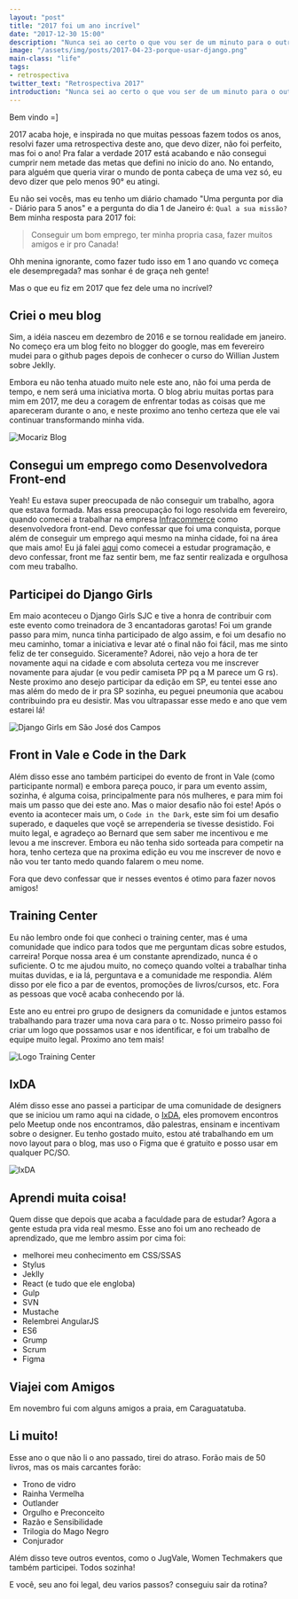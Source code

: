```yaml
---
layout: "post"
title: "2017 foi um ano incrível"
date: "2017-12-30 15:00"
description: "Nunca sei ao certo o que vou ser de um minuto para o outro"
image: "/assets/img/posts/2017-04-23-porque-usar-django.png"
main-class: "life"
tags:
- retrospectiva
twitter_text: "Retrospectiva 2017"
introduction: "Nunca sei ao certo o que vou ser de um minuto para o outro"
---
```



Bem vindo =]

2017 acaba hoje, e inspirada no que muitas pessoas fazem todos os anos, resolvi fazer uma retrospectiva deste ano, que devo dizer, não foi perfeito, mas foi o ano! Pra falar a verdade 2017 está acabando e não consegui cumprir nem metade das metas que defini no inicio do ano. No entando, para alguém que queria virar o mundo de ponta cabeça de uma vez só, eu devo dizer que pelo menos 90° eu atingi.

Eu não sei vocês, mas eu tenho um diário chamado "Uma pergunta por dia - Diário para 5 anos" e a pergunta do dia 1 de Janeiro é: `Qual a sua missão?` Bem minha resposta para 2017 foi:

> Conseguir um bom emprego, ter minha propria casa, fazer muitos amigos e ir pro Canada!

Ohh menina ignorante, como fazer tudo isso em 1 ano quando vc começa ele desempregada? mas sonhar é de graça neh gente!

Mas o que eu fiz em 2017 que fez dele uma no incrível?

## Criei o meu blog

Sim, a idéia nasceu em dezembro de 2016 e se tornou realidade em janeiro.
No começo era um blog feito no blogger do google, mas em fevereiro mudei para o github pages depois de conhecer o curso do Willian Justem sobre Jeklly.

Embora eu não tenha atuado muito nele este ano, não foi uma perda de tempo, e nem será uma iniciativa morta. O blog abriu muitas portas para mim em 2017, me deu a coragem de enfrentar todas as coisas que me apareceram durante o ano, e neste proximo ano tenho certeza que ele vai continuar transformando minha vida.

![Mocariz Blog](/assets/img/posts/2017-12-31/blog.png)

## Consegui um emprego como Desenvolvedora Front-end

Yeah! Eu estava super preocupada de não conseguir um trabalho, agora que estava formada. Mas essa preocupação foi logo resolvida em fevereiro, quando comecei a trabalhar na empresa [Infracommerce](http://www.infracommerce.com.br/) como desenvolvedora front-end. Devo confessar que foi uma conquista, porque além de conseguir um emprego aqui mesmo na minha cidade, foi na área que mais amo! Eu já falei [aqui](http://mocariz.com.br/iniciando-o-blog/) como comecei a estudar programação, e devo confessar, front me faz sentir bem, me faz sentir realizada e orgulhosa com meu trabalho.


## 	Participei do Django Girls

Em maio aconteceu o Django Girls SJC e tive a honra de contribuir com este evento como treinadora de 3 encantadoras garotas! Foi um grande passo para mim, nunca tinha participado de algo assim, e foi um desafio no meu caminho, tomar a iniciativa e levar até o final não foi fácil, mas me sinto feliz de ter conseguido. Siceramente? Adorei, não vejo a hora de ter novamente aqui na cidade e com absoluta certeza vou me inscrever novamente para ajudar (e vou pedir camiseta PP pq a M parece um G rs). 
Neste proximo ano desejo participar da edição em SP, eu tentei esse ano mas além do medo de ir pra SP sozinha, eu peguei pneumonia que acabou contribuindo pra eu desistir. Mas vou ultrapassar esse medo e ano que vem estarei lá!

![Django Girls em São José dos Campos](/assets/img/posts/2017-12-31/django-girls.jpg)

## Front in Vale e Code in the Dark

Além disso esse ano também participei do evento de front in Vale (como participante normal) e embora pareça pouco, ir para um evento assim, sozinha, é alguma coisa, principalmente para nós mulheres, e para mim foi mais um passo que dei este ano. Mas o maior desafio não foi este! Após o evento ia acontecer mais um, o `Code in the Dark`, este sim foi um desafio superado, e daqueles que voçê se arrependeria se tivesse desistido. Foi muito legal, e agradeço ao Bernard que sem saber me incentivou e me levou a me inscrever. Embora eu não tenha sido sorteada para competir na hora, tenho certeza que na proxima edição eu vou me inscrever de novo e não vou ter tanto medo quando falarem o meu nome.

Fora que devo confessar que ir nesses eventos é otimo para fazer novos amigos!

## Training Center

Eu não lembro onde foi que conheci o training center, mas é uma comunidade que indico para todos que me perguntam dicas sobre estudos, carreira! Porque nossa area é um constante aprendizado, nunca é o suficiente. O tc me ajudou muito, no começo quando voltei a trabalhar tinha muitas duvidas, e ia lá, perguntava e a comunidade me respondia. Além disso por ele fico a par de eventos, promoções de livros/cursos, etc. Fora as pessoas que você acaba conhecendo por lá.

Este ano eu entrei pro grupo de designers da comunidade e juntos estamos trabalhando para trazer uma nova cara para o tc. Nosso primeiro passo foi criar um logo que possamos usar e nos identificar, e foi um trabalho de equipe muito legal. Proximo ano tem mais!

![Logo Training Center](/assets/img/posts/2017-12-31/tc-logo.png)


## IxDA

Além disso esse ano passei a participar de uma comunidade de designers que se iniciou um ramo aqui na cidade, o [IxDA](https://www.facebook.com/ixdasjc/), eles promovem encontros pelo Meetup onde nos encontramos, dão palestras, ensinam e incentivam sobre o designer. Eu tenho gostado muito, estou até trabalhando em um novo layout para o blog, mas uso o Figma que é gratuito e posso usar em qualquer PC/SO.

![IxDA](/assets/img/posts/2017-12-31/ixda.jpeg)


## Aprendi muita coisa!

Quem disse que depois que acaba a faculdade para de estudar? Agora a gente estuda pra vida real mesmo. Esse ano foi um ano recheado de aprendizado, que me lembro assim por cima foi:

- melhorei meu conhecimento em CSS/SSAS
- Stylus
- Jeklly
- React (e tudo que ele engloba)
- Gulp
- SVN
- Mustache
- Relembrei AngularJS
- ES6
- Grump
- Scrum
- Figma


## Viajei com Amigos

Em novembro fui com alguns amigos a praia, em Caraguatatuba.


## Li muito!

Esse ano o que não li o ano passado, tirei do atraso. Forão mais de 50 livros, mas os mais carcantes forão:

- Trono de vidro
- Rainha Vermelha
- Outlander
- Orgulho e Preconceito
- Razão e Sensibilidade
- Trilogia do Mago Negro
- Conjurador


Além disso teve outros eventos, como o JugVale, Women Techmakers que também participei. Todos sozinha!

E você, seu ano foi legal, deu varios passos? conseguiu sair da rotina? 